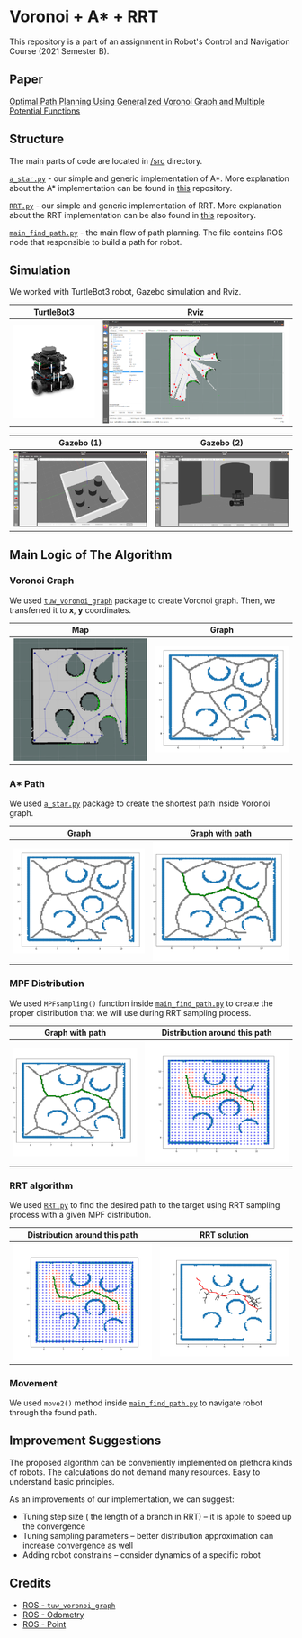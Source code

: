 # Voronoi + A* + RRT

This repository is a part of an assignment in
Robot's Control and Navigation Course (2021 Semester B).

## Paper

[Optimal Path Planning Using Generalized Voronoi Graph and Multiple Potential Functions](https://ieeexplore.ieee.org/document/8948325)

## Structure

The main parts of code are located in [/src](/src) directory.

[`a_star.py`](/src/astar.py) - our simple and generic implementation of A*.
More explanation about the A* implementation can be found
in [this](https://github.com/Arseni1919/A_star_Implementation) repository.

[`RRT.py`](/src/astar.py) - our simple and generic implementation of RRT.
More explanation about the RRT implementation can be also found
in [this](https://github.com/Arseni1919/Simple_Implementation_of_RRT) repository.

[`main_find_path.py`](/src/main_find_path.py) - the main flow of path planning.
The file contains ROS node that responsible to build a path for robot.

## Simulation

We worked with TurtleBot3 robot, Gazebo simulation and Rviz.

TurtleBot3 | Rviz
------------ | -------------
![](static/Picture1.png) | ![](static/Picture4.png)

Gazebo (1) | Gazebo (2)
------------ | -------------
![](static/Picture2.png) | ![](static/Picture3.png)

## Main Logic of The Algorithm

### Voronoi Graph

We used [`tuw_voronoi_graph`](http://wiki.ros.org/tuw_voronoi_graph) package to create Voronoi graph.
Then, we transferred it to **x**, **y** coordinates.

Map | Graph
------------ | -------------
![](static/Picture5.png) | ![](static/Picture6.png)

### A* Path

We used [`a_star.py`](/src/astar.py) package to create the shortest path inside Voronoi graph.

Graph | Graph with path
------------ | -------------
![](static/Picture6.png) | ![](static/Picture7.png)

### MPF Distribution

We used `MPFsampling()` function inside [`main_find_path.py`](/src/main_find_path.py)
to create the proper distribution that we will use during RRT sampling process.

Graph with path | Distribution around this path
------------ | -------------
![](static/Picture7.png) | ![](static/Picture8.png)

### RRT algorithm

We used [`RRT.py`](/src/astar.py) to find the desired path to the target
using RRT sampling process with a given MPF distribution.

Distribution around this path | RRT solution
------------ | -------------
![](static/Picture8.png) | ![](static/Picture9.png)

### Movement

We used `move2()` method inside [`main_find_path.py`](/src/main_find_path.py)
to navigate robot through the found path.

## Improvement Suggestions

The proposed algorithm can be conveniently implemented on plethora kinds of robots.
The calculations do not demand many resources. Easy to understand basic principles.

As an improvements of our implementation, we can suggest:

- Tuning step size ( the length of a branch in RRT) – it is apple to speed up the convergence
- Tuning sampling parameters – better distribution approximation can increase convergence as well
- Adding robot constrains – consider dynamics of a specific robot

## Credits

- [ROS - `tuw_voronoi_graph`](http://wiki.ros.org/tuw_voronoi_graph)
- [ROS - Odometry](http://docs.ros.org/en/noetic/api/nav_msgs/html/msg/Odometry.html)
- [ROS - Point](http://docs.ros.org/en/melodic/api/geometry_msgs/html/msg/Point.html)




